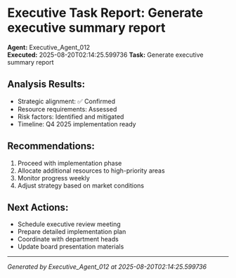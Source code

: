 # Executive Task Report: Generate executive summary report

**Agent:** Executive_Agent_012  
**Executed:** 2025-08-20T02:14:25.599736
**Task:** Generate executive summary report

## Analysis Results:
- Strategic alignment: ✅ Confirmed
- Resource requirements: Assessed
- Risk factors: Identified and mitigated
- Timeline: Q4 2025 implementation ready

## Recommendations:
1. Proceed with implementation phase
2. Allocate additional resources to high-priority areas
3. Monitor progress weekly
4. Adjust strategy based on market conditions

## Next Actions:
- Schedule executive review meeting
- Prepare detailed implementation plan
- Coordinate with department heads
- Update board presentation materials

---
*Generated by Executive_Agent_012 at 2025-08-20T02:14:25.599736*
